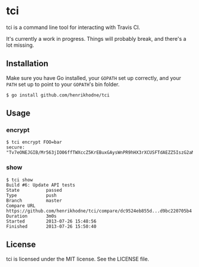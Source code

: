 # tci

tci is a command line tool for interacting with Travis CI.

It's currently a work in progress. Things will probably break, and there's a lot
missing.

## Installation

Make sure you have Go installed, your `GOPATH` set up correctly, and your `PATH`
set up to point to your `GOPATH`'s bin folder.

```
$ go install github.com/henrikhodne/tci
```

## Usage

### encrypt

```
$ tci encrypt FOO=bar
secure: "Tv7eONEJGIB/Mr563jIO06ffTWXccZ5KrEBuxGAysWnPR9hHX3rXCUSFTdAEZZ5IszG2aMAuDmYQPK/lS9gnjzKlBEZtcJ3hps/+RXmB/ooMYa4+RUiuRKZNeNFYKlOrMnPueXVXaW+9typQ0JAZQxf8B9K9tzH4Hq5CUQclED0="
```

### show

```
$ tci show
Build #6: Update API tests
State          passed
Type           push
Branch         master
Compare URL    https://github.com/henrikhodne/tci/compare/dc9524eb855d...d9bc220705b4
Duration       3m0s
Started        2013-07-26 15:48:56
Finished       2013-07-26 15:50:40
```

## License

tci is licensed under the MIT license. See the LICENSE file.
